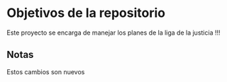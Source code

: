 # Objetivos de la repositorio

Este proyecto se encarga de manejar los planes de la liga de la justicia !!!


## Notas
Estos cambios son nuevos